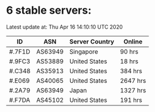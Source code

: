 # 6 stable servers:

Latest update at: Thu Apr 16 14:10:10 UTC 2020

| ID | ASN | Server Country | Online |
| -- | --- | -------------- | ------ |
| #.7F1D | AS63949 | Singapore | 90 hrs |
| #.9FC3 | AS53889 | United States | 18 hrs |
| #.C348 | AS35913 | United States | 384 hrs |
| #.E069 | AS40065 | United States | 2647 hrs |
| #.2A79 | AS63949 | Japan | 1327 hrs |
| #.F7DA | AS45102 | United States | 191 hrs |

